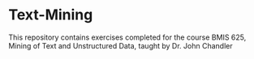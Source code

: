 # Text-Mining
This repository contains exercises completed for the course BMIS 625, Mining of Text and Unstructured Data, taught by Dr. John Chandler
